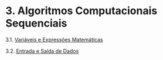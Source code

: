 # 3. Algoritmos Computacionais Sequenciais
   
   3.1. [Variáveis e Expressões Matemáticas](variaveis.md)

   3.2. [Entrada e Saída de Dados](io.md)
